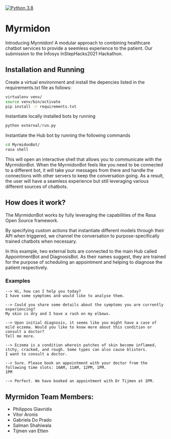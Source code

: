 [![Python 3.8](https://img.shields.io/badge/python-3.8-blue.svg)](https://www.python.org/downloads/release/python-380/)

# Myrmidon

Introducing Myrmidon! 
A modular approach to combining healthcare chatbot services to provide a seemless experience to the patient. Our submission to the Infosys InStepHacks2021 Hackathon.

## Installation and Running
Create a virtual environment and install the depencies listed in the requirements.txt file as follows:

```bash
virtualenv venv/
source venv/bin/activate
pip install -r requirements.txt
```

Instantiate locally installed bots by running 

```python 
python external/run.py
```

Instantiate the Hub bot by running the following commands

```bash
cd MyrmidonBot/
rasa shell
```

This will open an interactive shell that allows you to communicate with the MyrmidonBot. When the MyrmidonBot feels like you need to be connected to a different bot, it will take your messages from there and handle the connections with other servers to keep the conversation going. As a result, the user will have a seamless experience but still leveraging various different sources of chatbots.

## How does it work?
The MyrmidonBot works by fully leveraging the capabilities of the Rasa Open Source framework.

By specifying custom actions that instantiate different models through their API when triggered, we channel the conversation to purpose-specifically trained chatbots when necessary.

In this example, two external bots are connected to the main Hub called AppointmentBot and DiagnosisBot. As their names suggest, they are trained for the purpose of scheduling an appointment and helping to diagnose the patient respectively. 

### Examples
```code
--> Hi, how can I help you today?  
I have some symptoms and would like to analyse them.

--> Could you share some details about the symptoms you are currently experiencing?  
My skin is dry and I have a rash on my elbows. 

--> Upon initial diagnosis, it seems like you might have a case of mild eczema. Would you like to know more about this condition or consult a doctor?  
Tell me more.

--> Eczema is a condition wherein patches of skin become inflamed, itchy, cracked, and rough. Some types can also cause blisters.   
I want to consult a doctor.

--> Sure. Please book an appointment with your doctor from the following time slots: 10AM, 11AM, 12PM, 1PM.  
1PM

--> Perfect. We have booked an appointment with Dr Tijmen at 1PM.  
```
## Myrmidon Team Members:
  * Philippos Giavridis
  * Vitor Aronis
  * Gabriela Do Prado
  * Salman Shahiwala
  * Tijmen van Etten
